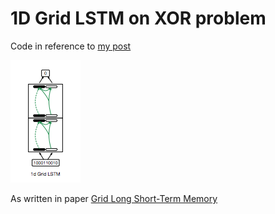 # 1D Grid LSTM on XOR problem 

Code in reference to [my post](http://christopher5106.github.io/deep/learning/2016/10/21/1d-grid-lstm-and-the-xor-problem.html)

![](grid-1d.png)

As written in paper [Grid Long Short-Term Memory](https://arxiv.org/abs/1507.01526)

